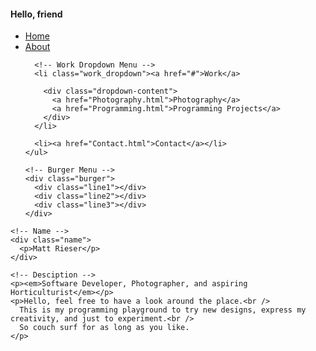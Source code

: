 <!DOCTYPE HTML PUBLIC "-//W3C//DTD HTML 4.01//EN"
"http://www.w3.org/TR/html4/strict.dtd">

<head>
  <meta charset="utf-8" />
  <link rel="stylesheet" href="css/styles.css" type="text/css">
  <link rel="icon" href="images\fern.ico">

  <!-- importing fonts for css -->
  <link href="https://fonts.googleapis.com/css?family=Inconsolata&display=swap" rel="stylesheet">
  <link href="https://fonts.googleapis.com/css?family=Lobster&display=swap" rel="stylesheet">
  <link href="https://fonts.googleapis.com/css?family=Cantarell&display=swap" rel="stylesheet">
  <link href="https://fonts.googleapis.com/css?family=Fira+Code&display=swap" rel="stylesheet">
  <link href="https://fonts.googleapis.com/css?family=Bilbo&display=swap" rel="stylesheet">

  <!-- importing swiper api -->
  <link rel="stylesheet" href="https://unpkg.com/swiper/css/swiper.css">
  <link rel="stylesheet" href="https://unpkg.com/swiper/css/swiper.min.css">

  <title>Home Page</title>
</head>

<body>
  <!-- Navigation Bar -->
  <nav>
    <!-- Logo -->
    <div class="logo">
      <h4>Hello, friend</h4>
    </div>
    <!-- Navigation Links -->
    <ul class="nav-links">
      <li><a href="index.html">Home</a></li>
      <li><a href="About.html">About</a></li>

      <!-- Work Dropdown Menu -->
      <li class="work_dropdown"><a href="#">Work</a>

        <div class="dropdown-content">
          <a href="Photography.html">Photography</a>
          <a href="Programming.html">Programming Projects</a>
        </div>
      </li>

      <li><a href="Contact.html">Contact</a></li>
    </ul>

    <!-- Burger Menu -->
    <div class="burger">
      <div class="line1"></div>
      <div class="line2"></div>
      <div class="line3"></div>
    </div>

  </nav>

  <script src='js/app.js'></script>

  <about>

    <!-- Name -->
    <div class="name">
      <p>Matt Rieser</p>
    </div>

    <!-- Desciption -->
    <p><em>Software Developer, Photographer, and aspiring Horticulturist</em></p>
    <p>Hello, feel free to have a look around the place.<br />
      This is my programming playground to try new designs, express my creativity, and just to experiment.<br />
      So couch surf for as long as you like.
    </p>

  </about>



</body>

</html>

